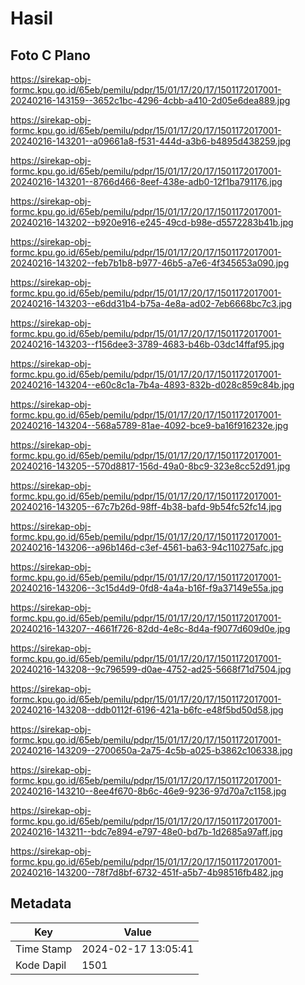 # Hasil

## Foto C Plano

https://sirekap-obj-formc.kpu.go.id/65eb/pemilu/pdpr/15/01/17/20/17/1501172017001-20240216-143159--3652c1bc-4296-4cbb-a410-2d05e6dea889.jpg

https://sirekap-obj-formc.kpu.go.id/65eb/pemilu/pdpr/15/01/17/20/17/1501172017001-20240216-143201--a09661a8-f531-444d-a3b6-b4895d438259.jpg

https://sirekap-obj-formc.kpu.go.id/65eb/pemilu/pdpr/15/01/17/20/17/1501172017001-20240216-143201--8766d466-8eef-438e-adb0-12f1ba791176.jpg

https://sirekap-obj-formc.kpu.go.id/65eb/pemilu/pdpr/15/01/17/20/17/1501172017001-20240216-143202--b920e916-e245-49cd-b98e-d5572283b41b.jpg

https://sirekap-obj-formc.kpu.go.id/65eb/pemilu/pdpr/15/01/17/20/17/1501172017001-20240216-143202--feb7b1b8-b977-46b5-a7e6-4f345653a090.jpg

https://sirekap-obj-formc.kpu.go.id/65eb/pemilu/pdpr/15/01/17/20/17/1501172017001-20240216-143203--e6dd31b4-b75a-4e8a-ad02-7eb6668bc7c3.jpg

https://sirekap-obj-formc.kpu.go.id/65eb/pemilu/pdpr/15/01/17/20/17/1501172017001-20240216-143203--f156dee3-3789-4683-b46b-03dc14ffaf95.jpg

https://sirekap-obj-formc.kpu.go.id/65eb/pemilu/pdpr/15/01/17/20/17/1501172017001-20240216-143204--e60c8c1a-7b4a-4893-832b-d028c859c84b.jpg

https://sirekap-obj-formc.kpu.go.id/65eb/pemilu/pdpr/15/01/17/20/17/1501172017001-20240216-143204--568a5789-81ae-4092-bce9-ba16f916232e.jpg

https://sirekap-obj-formc.kpu.go.id/65eb/pemilu/pdpr/15/01/17/20/17/1501172017001-20240216-143205--570d8817-156d-49a0-8bc9-323e8cc52d91.jpg

https://sirekap-obj-formc.kpu.go.id/65eb/pemilu/pdpr/15/01/17/20/17/1501172017001-20240216-143205--67c7b26d-98ff-4b38-bafd-9b54fc52fc14.jpg

https://sirekap-obj-formc.kpu.go.id/65eb/pemilu/pdpr/15/01/17/20/17/1501172017001-20240216-143206--a96b146d-c3ef-4561-ba63-94c110275afc.jpg

https://sirekap-obj-formc.kpu.go.id/65eb/pemilu/pdpr/15/01/17/20/17/1501172017001-20240216-143206--3c15d4d9-0fd8-4a4a-b16f-f9a37149e55a.jpg

https://sirekap-obj-formc.kpu.go.id/65eb/pemilu/pdpr/15/01/17/20/17/1501172017001-20240216-143207--4661f726-82dd-4e8c-8d4a-f9077d609d0e.jpg

https://sirekap-obj-formc.kpu.go.id/65eb/pemilu/pdpr/15/01/17/20/17/1501172017001-20240216-143208--9c796599-d0ae-4752-ad25-5668f71d7504.jpg

https://sirekap-obj-formc.kpu.go.id/65eb/pemilu/pdpr/15/01/17/20/17/1501172017001-20240216-143208--ddb0112f-6196-421a-b6fc-e48f5bd50d58.jpg

https://sirekap-obj-formc.kpu.go.id/65eb/pemilu/pdpr/15/01/17/20/17/1501172017001-20240216-143209--2700650a-2a75-4c5b-a025-b3862c106338.jpg

https://sirekap-obj-formc.kpu.go.id/65eb/pemilu/pdpr/15/01/17/20/17/1501172017001-20240216-143210--8ee4f670-8b6c-46e9-9236-97d70a7c1158.jpg

https://sirekap-obj-formc.kpu.go.id/65eb/pemilu/pdpr/15/01/17/20/17/1501172017001-20240216-143211--bdc7e894-e797-48e0-bd7b-1d2685a97aff.jpg

https://sirekap-obj-formc.kpu.go.id/65eb/pemilu/pdpr/15/01/17/20/17/1501172017001-20240216-143200--78f7d8bf-6732-451f-a5b7-4b98516fb482.jpg


## Metadata

| Key        | Value               |
| ---------- | ------------------- |
| Time Stamp | 2024-02-17 13:05:41 |
| Kode Dapil | 1501                |



